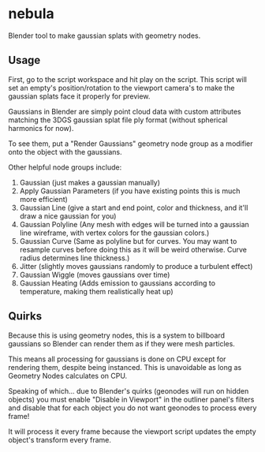 # nebula
Blender tool to make gaussian splats with geometry nodes.

## Usage

First, go to the script workspace and hit play on the script. This script will set an empty's position/rotation to the viewport camera's to make the gaussian splats face it properly for preview.

Gaussians in Blender are simply point cloud data with custom attributes matching the 3DGS gaussian splat file ply format (without spherical harmonics for now).

To see them, put a "Render Gaussians" geometry node group as a modifier onto the object with the gaussians.

Other helpful node groups include:

1. Gaussian (just makes a gaussian manually)
2. Apply Gaussian Parameters (if you have existing points this is much more efficient)
3. Gaussian Line (give a start and end point, color and thickness, and it'll draw a nice gaussian for you)
4. Gaussian Polyline (Any mesh with edges will be turned into a gaussian line wireframe, with vertex colors for the gaussian colors.)
5. Gaussian Curve (Same as polyline but for curves. You may want to resample curves before doing this as it will be weird otherwise. Curve radius determines line thickness.)
6. Jitter (slightly moves gaussians randomly to produce a turbulent effect)
7. Gaussian Wiggle (moves gaussians over time)
8. Gaussian Heating (Adds emission to gaussians according to temperature, making them realistically heat up)

## Quirks

Because this is using geometry nodes, this is a system to billboard gaussians so Blender can render them as if they were mesh particles.

This means all processing for gaussians is done on CPU except for rendering them, despite being instanced. This is unavoidable as long as Geometry Nodes calculates on CPU.

Speaking of which... due to Blender's quirks (geonodes will run on hidden objects) you must enable "Disable in Viewport" in the outliner panel's filters and disable that for each object you do not want geonodes to process every frame!

It will process it every frame because the viewport script updates the empty object's transform every frame.
